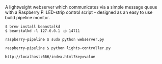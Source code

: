 A lightweight webserver which communicates via a simple message queue with a Raspberry Pi LED-strip control script - designed as an easy to use build pipeline monitor.

```
$ brew install beanstalkd
$ beanstalkd -l 127.0.0.1 -p 14711

raspberry-pipeline $ sudo python webserver.py 

raspberry-pipeline $ python lights-controller.py 

http://localhost:666/index.html?key=value
```
